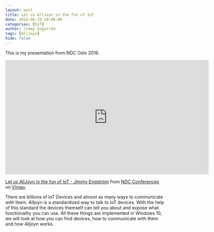 ```yaml
---
layout: post
title: Let us AllJoyn in the fun of IoT
date: 2016-08-29 10:00:00
categories: [IoT]
author: Jimmy Engström
tags: [AllJoyn]
hide: false
---
```


This is my presentation from NDC Oslo 2016.

<iframe src="https://player.vimeo.com/video/171996396" width="640" height="360" frameborder="0" webkitallowfullscreen mozallowfullscreen allowfullscreen></iframe>
<p><a href="https://vimeo.com/171996396">Let us AllJoyn in the fun of IoT - Jimmy Engstr&ouml;m</a> from <a href="https://vimeo.com/ndcconferences">NDC Conferences</a> on <a href="https://vimeo.com">Vimeo</a>.</p>

There are billions of IoT Devices and almost as many ways to communicate with them. Alljoyn is a standardized way to talk to IoT devices. With the help of this standard the devices themself can tell you about and expose what functionality you can use.
All these things are implemented in Windows 10, we will look at how you can find devices, how to communicate with them and how Alljoyn works.

